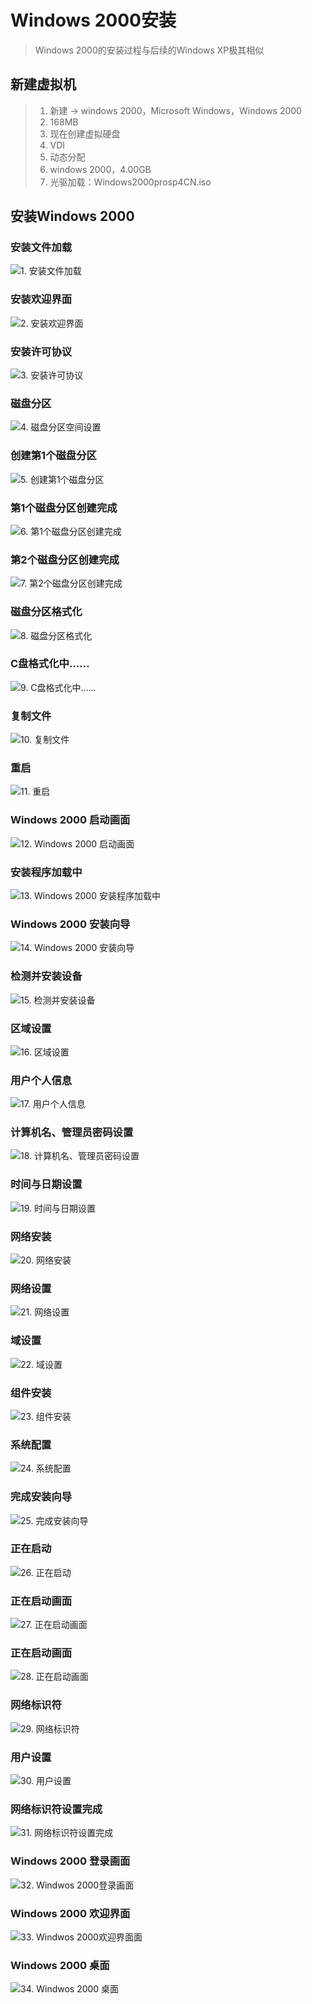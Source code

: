 # Windows 2000安装

> Windows 2000的安装过程与后续的Windows XP极其相似

## 新建虚拟机
> 1. 新建 -> windows 2000，Microsoft Windows，Windows 2000
> 2. 168MB
> 3. 现在创建虚拟硬盘
> 4. VDI
> 5. 动态分配
> 6. windows 2000，4.00GB
> 7. 光驱加载：Windows2000prosp4CN.iso

## 安装Windows 2000

### 安装文件加载
![1. 安装文件加载](http://wintutorial-1254400168.cossh.myqcloud.com/install/windows2000/1.png)

### 安装欢迎界面
![2. 安装欢迎界面](http://wintutorial-1254400168.cossh.myqcloud.com/install/windows2000/2.png)

### 安装许可协议
![3. 安装许可协议](http://wintutorial-1254400168.cossh.myqcloud.com/install/windows2000/3.png)

### 磁盘分区
![4. 磁盘分区空间设置](http://wintutorial-1254400168.cossh.myqcloud.com/install/windows2000/4.png)

### 创建第1个磁盘分区
![5. 创建第1个磁盘分区](http://wintutorial-1254400168.cossh.myqcloud.com/install/windows2000/5.png)

### 第1个磁盘分区创建完成
![6. 第1个磁盘分区创建完成](http://wintutorial-1254400168.cossh.myqcloud.com/install/windows2000/6.png)

### 第2个磁盘分区创建完成
![7. 第2个磁盘分区创建完成](http://wintutorial-1254400168.cossh.myqcloud.com/install/windows2000/7.png)

### 磁盘分区格式化
![8. 磁盘分区格式化](http://wintutorial-1254400168.cossh.myqcloud.com/install/windows2000/8.png)

### C盘格式化中……
![9. C盘格式化中……](http://wintutorial-1254400168.cossh.myqcloud.com/install/windows2000/9.png)

### 复制文件
![10. 复制文件](http://wintutorial-1254400168.cossh.myqcloud.com/install/windows2000/10.png)

### 重启
![11. 重启](http://wintutorial-1254400168.cossh.myqcloud.com/install/windows2000/11.png)

### Windows 2000 启动画面
![12. Windows 2000 启动画面](http://wintutorial-1254400168.cossh.myqcloud.com/install/windows2000/12.png)

### 安装程序加载中
![13. Windows 2000 安装程序加载中](http://wintutorial-1254400168.cossh.myqcloud.com/install/windows2000/13.png)

### Windows 2000 安装向导
![14. Windows 2000 安装向导](http://wintutorial-1254400168.cossh.myqcloud.com/install/windows2000/14.png)

### 检测并安装设备
![15. 检测并安装设备](http://wintutorial-1254400168.cossh.myqcloud.com/install/windows2000/15.png)

### 区域设置
![16. 区域设置](http://wintutorial-1254400168.cossh.myqcloud.com/install/windows2000/16.png)

### 用户个人信息
![17. 用户个人信息](http://wintutorial-1254400168.cossh.myqcloud.com/install/windows2000/17.png)

### 计算机名、管理员密码设置
![18. 计算机名、管理员密码设置](http://wintutorial-1254400168.cossh.myqcloud.com/install/windows2000/18.png)

### 时间与日期设置
![19. 时间与日期设置](http://wintutorial-1254400168.cossh.myqcloud.com/install/windows2000/19.png)

### 网络安装
![20. 网络安装](http://wintutorial-1254400168.cossh.myqcloud.com/install/windows2000/20.png)

### 网络设置
![21. 网络设置](http://wintutorial-1254400168.cossh.myqcloud.com/install/windows2000/21.png)

### 域设置
![22. 域设置](http://wintutorial-1254400168.cossh.myqcloud.com/install/windows2000/22.png)

### 组件安装
![23. 组件安装](http://wintutorial-1254400168.cossh.myqcloud.com/install/windows2000/23.png)

### 系统配置
![24. 系统配置](http://wintutorial-1254400168.cossh.myqcloud.com/install/windows2000/24.png)

### 完成安装向导
![25. 完成安装向导](http://wintutorial-1254400168.cossh.myqcloud.com/install/windows2000/25.png)

### 正在启动
![26. 正在启动](http://wintutorial-1254400168.cossh.myqcloud.com/install/windows2000/26.png)

### 正在启动画面
![27. 正在启动画面](http://wintutorial-1254400168.cossh.myqcloud.com/install/windows2000/27.png)

### 正在启动画面
![28. 正在启动画面](http://wintutorial-1254400168.cossh.myqcloud.com/install/windows2000/28.png)

### 网络标识符
![29. 网络标识符](http://wintutorial-1254400168.cossh.myqcloud.com/install/windows2000/29.png)

### 用户设置
![30. 用户设置](http://wintutorial-1254400168.cossh.myqcloud.com/install/windows2000/30.png)

### 网络标识符设置完成
![31. 网络标识符设置完成](http://wintutorial-1254400168.cossh.myqcloud.com/install/windows2000/31.png)

### Windows 2000 登录画面
![32. Windwos 2000登录画面](http://wintutorial-1254400168.cossh.myqcloud.com/install/windows2000/32.png)

### Windows 2000 欢迎界面
![33. Windwos 2000欢迎界面面](http://wintutorial-1254400168.cossh.myqcloud.com/install/windows2000/33.png)

### Windows 2000 桌面
![34. Windwos 2000 桌面](http://wintutorial-1254400168.cossh.myqcloud.com/install/windows2000/34.png)
